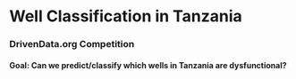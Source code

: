 # Well Classification in Tanzania
### DrivenData.org Competition

#### Goal: Can we predict/classify which wells in Tanzania are dysfunctional?
